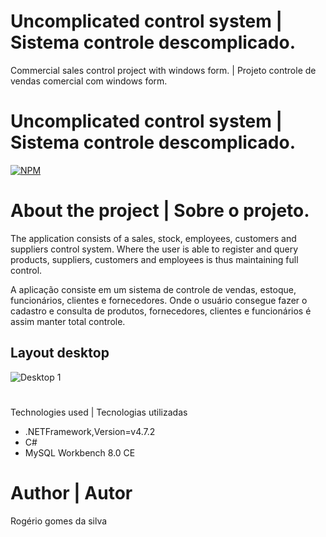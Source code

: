 # Uncomplicated control system | Sistema controle descomplicado.
 Commercial sales control project with windows form. |  Projeto controle de vendas comercial com windows form.

# Uncomplicated control system | Sistema controle descomplicado.
[![NPM](https://img.shields.io/npm/l/react)](https://github.com/rogerio-gomes-da-silva/sales-control/blob/main/license) 

# About the project | Sobre o projeto.

The application consists of a sales, stock, employees, customers and suppliers control system. Where the user is able to register and query products, suppliers, customers and employees is thus maintaining full control. 

A aplicação consiste em um sistema de controle de vendas, estoque, funcionários, clientes e fornecedores. Onde o usuário consegue fazer o cadastro e consulta de produtos, fornecedores, clientes e funcionários é assim manter total controle.

## Layout desktop
![Desktop 1](link)



# 
Technologies used | Tecnologias utilizadas

- .NETFramework,Version=v4.7.2
- C# 
- MySQL Workbench 8.0 CE

# Author | Autor

Rogério gomes da silva

